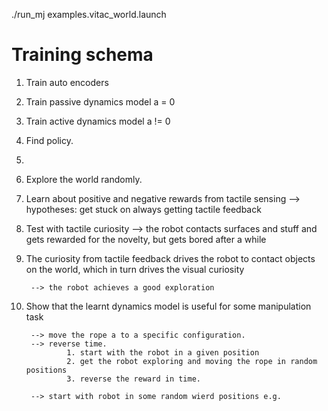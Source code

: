 ./run_mj examples.vitac_world.launch



# Training schema

1. Train auto encoders
2. Train passive dynamics model a = 0
3. Train active dynamics model  a != 0 
4. Find policy.
5. 


1. Explore the world randomly.

2. Learn about positive and negative rewards from tactile sensing
        --> hypotheses: get stuck on always getting tactile feedback

3. Test with tactile curiosity
        --> the robot contacts surfaces and stuff and gets rewarded for the novelty, but gets bored after a while

4. The curiosity from tactile feedback drives the robot to contact objects on the world,
    which in turn drives the visual curiosity

        --> the robot achieves a good exploration

5. Show that the learnt dynamics model is useful for some manipulation task

        --> move the rope a to a specific configuration.
        --> reverse time.
                1. start with the robot in a given position
                2. get the robot exploring and moving the rope in random positions
                3. reverse the reward in time.

        --> start with robot in some random wierd positions e.g.
